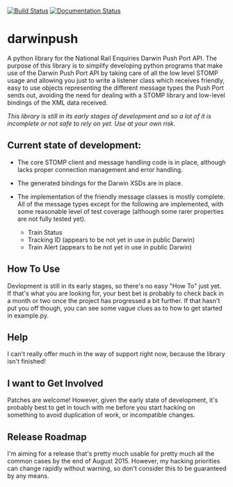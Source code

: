 [![Build Status](https://travis-ci.org/fasteroute/darwinpush.svg?branch=master)](https://travis-ci.org/grundleborg/darwinpush) [![Documentation Status](https://readthedocs.org/projects/darwinpush/badge/?version=latest)](https://readthedocs.org/projects/darwinpush/?badge=latest)

# darwinpush

A python library for the National Rail Enquiries Darwin Push Port API. The purpose of this library
is to simplify developing python programs that make use of the Darwin Push Port API by taking care
of all the low level STOMP usage and allowing you just to write a listener class which receives
friendly, easy to use objects representing the different message types the Push Port sends out,
avoiding the need for dealing with a STOMP library and low-level bindings of the XML data received.

*This library is still in its early stages of development and so a lot of it is incomplete or not
safe to rely on yet. Use at your own risk.*

## Current state of development:
* The core STOMP client and message handling code is in place, although lacks proper connection
  management and error handling.

* The generated bindings for the Darwin XSDs are in place.

* The implementation of the friendly message classes is mostly complete. All of the message types except for the following are implemented, with some reasonable level of test coverage (although some rarer properties are not fully tested yet).
  * Train Status
  * Tracking ID (appears to be not yet in use in public Darwin)
  * Train Alert (appears to be not yet in use in public Darwin)

## How To Use
Devlopment is still in its early stages, so there's no easy "How To" just yet. If that's what you
are looking for, your best bet is probably to check back in a month or two once the project has
progressed a bit further. If that hasn't put you off though, you can see some vague clues as to
how to get started in example.py.

## Help
I can't really offer much in the way of support right now, because the library isn't finished!

## I want to Get Involved
Patches are welcome! However, given the early state of development, it's probably best to get in
touch with me before you start hacking on something to avoid duplication of work, or incompatible
changes.

## Release Roadmap
I'm aiming for a release that's pretty much usable for pretty much all the common cases by the end
of August 2015. However, my hacking priorities can change rapidly without warning, so don't consider
this to be guaranteed by any means.


